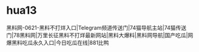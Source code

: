 # hua13
黑料网-0621-黑料不打烊入口|Telegram频道传送门|74猫导航主站|74猫传送门|78黑料网|万里长征黑料不打烊最新网站|黑料大爆料|黑料网导航|国产吃瓜|网爆黑料吃瓜永久入口|今日吃瓜在线|881比鸭
